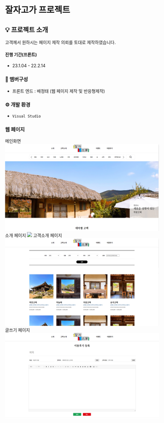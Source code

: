 # 잘자고가 프로젝트

## 💡 프로젝트 소개

고객께서 원하시는 페이지 제작 의뢰를 토대로 제작하였습니다.

#### 진행 기간(프론트)

- 23.1.04 - 22.2.14

### 🧙 맴버구성

- 프론트 엔드 : 배정태 (웹 페이지 제작 및 반응형제작)

### ⚙️ 개발 환경

- `Visual Studio`

### 웹 페이지

메인화면
<img src="./웹 페이지/메인화면.PNG">
소개 페이지
<img src="./웹 페이지/소개 페이지.PNG">
고객소개 페이지
<img src="./웹 페이지/고택소개 리스트.PNG">
글쓰기 페이지
<img src="./웹 페이지/글쓰기 페이지.PNG">
